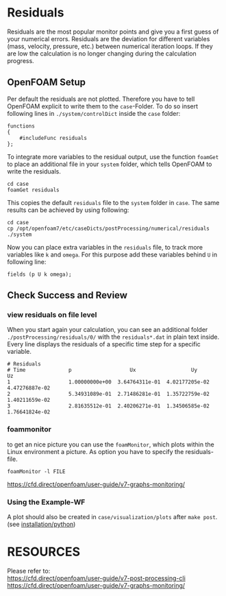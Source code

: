 Residuals
======================================================================

Residuals are the most popular monitor points and give you a first guess of your numerical errors. 
Residuals are the deviation for different variables (mass, velocity, pressure, etc.) between numerical iteration loops. 
If they are low the calculation is no longer changing during the calculation progress. 



OpenFOAM Setup
------------------------------------------------------------

Per default the residuals are not plotted. 
Therefore you have to tell OpenFOAM explicit to write them to the `case`-Folder. 
To do so insert following lines in `./system/controlDict` inside the `case` folder: 
~~~
functions
{
    #includeFunc residuals 
};
~~~

To integrate more variables to the residual output, use the function `foamGet` to place an additional file in your `system` folder, which tells OpenFOAM to write the residuals.  

    cd case
    foamGet residuals

This copies the default `residuals` file to the `system` folder in `case`. 
The same results can be achieved by using following: 

    cd case
    cp /opt/openfoam7/etc/caseDicts/postProcessing/numerical/residuals  ./system

Now you can place extra variables in the `residuals` file, to track more variables like `k` and `omega`. 
For this purpose add these variables behind `U` in following line: 
~~~
fields (p U k omega);
~~~



Check Success and Review
------------------------------------------------------------

### view residuals on file level
When you start again your calculation, you can see an additional folder `./postProcessing/residuals/0/` with the `residuals*.dat` in plain text inside. 
Every line displays the residuals of a specific time step for a specific variable. 
~~~
# Residuals     
# Time          	p               	Ux              	Uy              	Uz
1               	1.00000000e+00	3.64764311e-01	4.02177205e-02	4.47276887e-02
2               	5.34931089e-01	2.71486281e-01	1.35722759e-02	1.40211659e-02
3               	2.81635512e-01	2.40206271e-01	1.34506585e-02	1.76641824e-02
~~~


### foammonitor
to get an nice picture you can use the `foamMonitor`, which plots within the Linux environment a picture. 
As option you have to specify the residuals-file. 

    foamMonitor -l FILE

https://cfd.direct/openfoam/user-guide/v7-graphs-monitoring/


### Using the Example-WF
A plot should also be created in `case/visualization/plots` after `make post`. 
(see [installation/python](../../installation/python.md))  




RESOURCES
======================================================================

Please refer to:  
https://cfd.direct/openfoam/user-guide/v7-post-processing-cli  
https://cfd.direct/openfoam/user-guide/v7-graphs-monitoring/  
